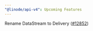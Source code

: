 ```yaml
---
"@linode/api-v4": Upcoming Features
---
```


Rename DataStream to Delivery ([#12852](https://github.com/linode/manager/pull/12852))
